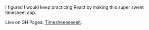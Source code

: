 I figured I would keep practicing React by making this super sweet timesheet app.

Live on GH Pages: [Timesheeeeeeeit](https://mattcoddington.github.io/timesheeeeeeeit).
